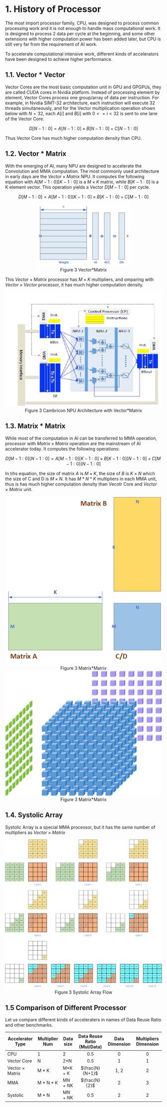

# 1. History of Processor

The most import processor family, CPU, was designed to process common processing work and it is not enough to handle mass computational work. It is designed to process 2 data per cycle at the beginning, and some other extensions with higher computation power has been added later, but CPU is still very far from the requirement of AI work.

To accelerate computational intensive work, different kinds of accelerators have been designed to achieve higher performance. 


## 1.1. Vector * Vector

Vector Cores are the most basic computation unit in GPU and GPGPUs, they are called CUDA cores in Nvidia platform. Instead of processing element by element, Vector Cores process one group/array of data per instruction. For example, in Nvidia SIMT-32 architecture, each instruction will execute 32 threads simutaneously, and for the Vector multiplication operation shown below with $N=32$, each $A[i]$ and $B[i]$ with $0<=i<32$ is sent to one lane of the Vector Core.

$$
D[N-1 : 0] = A[N-1 : 0] \times B[N-1 : 0]+ C[N-1 : 0]
$$

Thus Vector Core has much higher computation density than CPU.

## 1.2. Vector * Matrix

With the emerging of AI, many NPU are designed to accelerate the Convolution and MMA computation. The most commonly used architecture in early days are the $Vector \times Matrix$ NPU. It computes the following equation with $A[M-1 : 0][K-1 : 0]$ is a $M \times K$ matrix, while $B[K-1 : 0]$ is a K element vector. This operation yields a Vector $D[M-1 : 0]$ per cycle.

$$
D[M-1 : 0] = A[M-1 : 0][K-1 : 0] \times B[K-1 : 0] + C[M-1 : 0]
$$

<div align="center">
  <img src="The_Evolution_of_AI_Accelerator_Architecture/Vector_Matrix.png">
</div>
<div align="center">
  Figure 3 Vector*Matrix
</div>

This $Vector \times Matrix$ processor has  $M \times K$ multipliers, and omparing with $Vector \times Vector$ processor, it has much higher computation density. 


<div align="center">
  <img src="The_Evolution_of_AI_Accelerator_Architecture/cambricon_npu.png">
</div>
<div align="center">
  Figure 3 Cambricon NPU Architecture with Vector*Matrix
</div>


## 1.3. Matrix * Matrix

While most of the computation in AI can be transferred to MMA operation, processor with $Matrix \times Matrix$ operation are the mainstream of AI accelerator today. It computes the following operations:

$$
D[M-1 : 0][N-1 : 0] = A[M-1 : 0][K-1 : 0] \times B[K-1 : 0][N-1 : 0] + C[M-1 : 0][N-1 : 0]
$$

In tihs equation, the size of matrix $A$ is $M \times K$, the size of $B$ is $K \times N$ which the size of C and D is $M \times N$. It has $M * N * K$ multipliers in each MMA unit, thus is has much higher computation density than Vecotr Core and $Vector \times Matrix$ unit. 

<div align="center">
  <img src="The_Evolution_of_AI_Accelerator_Architecture/matrix_matrix.png">
</div>
<div align="center">
  Figure 3 Matrix*Matrix
</div>


<div align="center">
  <img src="The_Evolution_of_AI_Accelerator_Architecture/Tensor_Core.png">
</div>
<div align="center">
  Figure 3 Matrix*Matrix
</div>



## 1.4. Systolic Array

Systolic Array is a special MMA processor, but it has the same number of multipliers as $Vector \times Matrix$

<div align="center">
  <img src="The_Evolution_of_AI_Accelerator_Architecture/systolic.png">
</div>
<div align="center">
  Figure 3 Systolic Array Flow
</div>




## 1.5 Comparison of Different Processor

Let us compare different kinds of acceleraters in names of Data Reuse Ratio and other benchmarks. 

| Accelerator Type        | Multiplier Num  | Data size     | Data Reuse Ratio (Mul/Data) | Data Dimension  | Multipliers Dimension |
| --                      | --              | --            | :--:                        | :--:            | :--:  |
| CPU                     | 1               | 2             | 0.5                         | 0               | 0   |
| Vector Core             | N               | 2*N           | 0.5                         | 1               | 1   |
| Vector $\times$ Matrix  | M * K           | M*K + K       | $\frac{N}{N+1}$             | 1, 2            | 2   |
| MMA                     | M * N * K       | M*N + N*K     | $\frac{N}{2}$               | 2               | 3   |
| Systolic                | M * N           | M*N + N*K     | 0.5                         | 2               | 2   |

